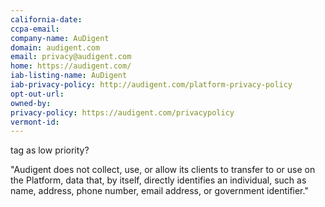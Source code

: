 ```yaml
---
california-date: 
ccpa-email: 
company-name: AuDigent
domain: audigent.com
email: privacy@audigent.com
home: https://audigent.com/
iab-listing-name: AuDigent
iab-privacy-policy: http://audigent.com/platform-privacy-policy
opt-out-url: 
owned-by: 
privacy-policy: https://audigent.com/privacypolicy
vermont-id: 
---
```


tag as low priority?

"Audigent does not collect, use, or allow its clients to transfer to or use on the Platform, data that, by itself, directly identifies an individual, such as name, address, phone number, email address, or government identifier."

